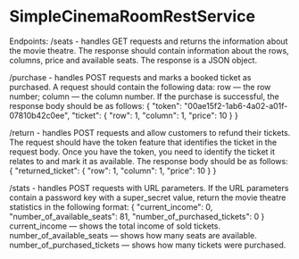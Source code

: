 # SimpleCinemaRoomRestService
Endpoints:
/seats    -  handles GET requests and returns the information about the movie theatre.
The response should contain information about the rows, columns, price and available seats. The response is a JSON object.



/purchase  - handles POST requests and marks a booked ticket as purchased.
A request should contain the following data:
row — the row number;
column — the column number.
If the purchase is successful, the response body should be as follows: 
{
    "token": "00ae15f2-1ab6-4a02-a01f-07810b42c0ee",
    "ticket": {
        "row": 1,
        "column": 1,
        "price": 10
    }
}



/return -     handles POST requests and allow customers to refund their tickets.
The request should have the token feature that identifies the ticket in the request body. Once you have the token, you need to identify
 the ticket it relates to and mark it as available. The response body should be as follows:
{
    "returned_ticket": {
        "row": 1,
        "column": 1,
        "price": 10
    }
}



/stats  - handles POST requests with URL parameters. If the URL parameters contain a password key with a super_secret value, return 
the movie theatre statistics in the following format:
{
    "current_income": 0,
    "number_of_available_seats": 81,
    "number_of_purchased_tickets": 0
} 
current_income — shows the total income of sold tickets.
number_of_available_seats — shows how many seats are available.
number_of_purchased_tickets — shows how many tickets were purchased.
